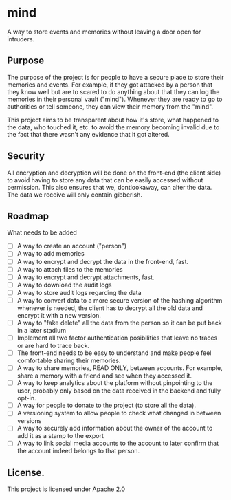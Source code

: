 # mind
A way to store events and memories without leaving a door open for intruders.

## Purpose
The purpose of the project is for people to have a secure place to store their memories and events. For example, if they got attacked by a person that they know well but are to scared to do anything about that they can log the memories in their personal vault ("mind"). Whenever they are ready to go to authorities or tell someone, they can view their memory from the "mind".

This project aims to be transparent about how it's store, what happened to the data, who touched it, etc. to avoid the memory becoming invalid due to the fact that there wasn't any evidence that it got altered.

## Security
All encryption and decryption will be done on the front-end (the client side) to avoid having to store any data that can be easily accessed without permission. This also ensures that we, dontlookaway, can alter the data. The data we receive will only contain gibberish.

## Roadmap
What needs to be added
- [ ] A way to create an account ("person")
- [ ] A way to add memories
- [ ] A way to encrypt and decrypt the data in the front-end, fast.
- [ ] A way to attach files to the memories
- [ ] A way to encrypt and decrypt attachments, fast.
- [ ] A way to download the audit logs
- [ ] A way to store audit logs regarding the data
- [ ] A way to convert data to a more secure version of the hashing algorithm whenever is needed, the client has to decrypt all the old data and encrypt it with a new version.
- [ ] A way to "fake delete" all the data from the person so it can be put back in a later stadium
- [ ] Implement all two factor authentication posibilities that leave no traces or are hard to trace back.
- [ ] The front-end needs to be easy to understand and make people feel comfortable sharing their memories.
- [ ] A way to share memories, READ ONLY, between accounts. For example, share a memory with a friend and see when they accessed it.
- [ ] A way to keep analytics about the platform without pinpointing to the user, probably only based on the data received in the backend and fully opt-in.
- [ ] A way for people to donate to the project (to store all the data).
- [ ] A versioning system to allow people to check what changed in between versions
- [ ] A way to securely add information about the owner of the account to add it as a stamp to the export
- [ ] A way to link social media accounts to the account to later confirm that the account indeed belongs to that person.

## License.
This project is licensed under Apache 2.0
